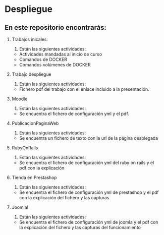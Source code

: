 # Despliegue
## En este repositorio encontrarás: 
  1. Trabajos inicales:
      1. Están las siguientes actividades:
      -  Actividades mandadas al inicio de curso
      -  Comandos de DOCKER
      -  Comandos volúmenes de DOCKER
      
  2. Trabajo despliegue
      1. Están las siguientes actividades:
      - Fichero pdf del trabajo con el enlace incluido a la presentación.
      
  3. Moodle
      1. Están las siguientes actividades:
      - Se encuentra el fichero de configuración yml y el pdf.
      
  4. PublicacionPaginaWeb
      1. Están las siguientes actividades:
      - Se encuentra un fichero de texto con la url de la página desplegada
      
  5. RubyOnRails
      1. Están las siguientes actividades:
      - Se encuentra el fichero de configuración yml del ruby on rails y el pdf con la explicación
      
  7. Tienda en Prestashop
      1. Están las siguientes actividades:
      - Se encuentra el fichero de configuración yml de prestashop y el pdf con la explicación del fichero y las capturas
      
  8. Joomla!
      1. Están las siguientes actividades:
      - Se encuentra el fichero de configuración yml de joomla y el pdf con la explicación del fichero y las capturas del funcionamiento
